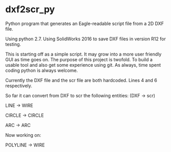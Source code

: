 # dxf2scr_py
Python program that generates an Eagle-readable script file from a 2D DXF file.

Using python 2.7. Using SolidWorks 2016 to save DXF files in version R12 for testing. 

This is starting off as a simple script. It may grow into a more user friendly GUI as time goes on. The purpose of this project is twofold. To build a usable tool and also get some experience using git. As always, time spent coding python is always welcome.

Currently the DXF file and the scr file are both hardcoded. Lines 4 and 6 respectively. 

So far it can convert from DXF to scr the following entities: (DXF -> scr)

  LINE -> WIRE
  
  CIRCLE -> CIRCLE
  
  ARC -> ARC

Now working on:

  POLYLINE -> WIRE
